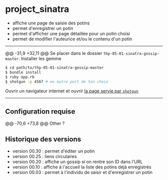 # project_sinatra

* affiche une page de saisie des potins
* permet d'enregistrer un potin
* permet d'afficher une page détaillée pour un potin choisi
* permet de modifier l'auteurice et/ou le contenu d'un potin


***
@@ -31,9 +32,11 @@ Se placer dans le dossier `thp-05-01-sinatra-gossip-master`. Installer les gemme
~~~bash
$ cd path/to/thp-05-01-sinatra-gossip-master
$ bundle install
$ ruby app.rb
$ shotgun -p 4567 # ou autre port de ton choix
~~~

Ouvrir un navigateur internet et ouvrir [la page servie par `shotgun`](http://localhost:4567)

***

## Configuration requise
@@ -70,6 +73,8 @@ Other ?

## Historique des versions

* version 00.30 : permet d'éditer un potin
* version 00.25 : liens circulaires
* version 00.20 : affiche un gossip si on rentre son ID dans l'URL
* version 00.10 : affiche à l'accueil la liste des potins déjà enregistrés
* version 00.03 : permet à l'individu de saisir et d'enregistrer un potin

